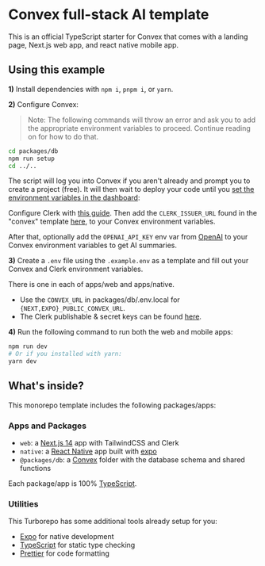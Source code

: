 # Convex full-stack AI template

This is an official TypeScript starter for Convex that comes with a landing page, Next.js web app, and react native mobile app.

## Using this example

**1)** Install dependencies with `npm i`, `pnpm i`, or `yarn`.

**2)** Configure Convex:

> Note: The following commands will throw an error and ask you to add the appropriate environment variables to proceed. Continue reading on for how to do that.

```sh
cd packages/db
npm run setup
cd ../..
```

The script will log you into Convex if you aren't already and prompt you to
create a project (free). It will then wait to deploy your code until you
[set the environment variables in the dashboard](https://dashboard.convex.dev/deployment/settings/environment-variables?var=OPENAI_API_KEY&var=CLERK_ISSUER_URL):

Configure Clerk with [this guide](https://docs.convex.dev/auth/clerk). Then add the `CLERK_ISSUER_URL` found in the "convex" template [here](https://dashboard.clerk.com/last-active?path=jwt-templates), to your Convex environment variables.

After that, optionally add the `OPENAI_API_KEY` env var from [OpenAI](https://platform.openai.com/account/api-keys) to your Convex environment variables to get AI summaries.

**3)** Create a `.env` file using the `.example.env` as a template and fill out your Convex and Clerk environment variables.

There is one in each of apps/web and apps/native.

- Use the `CONVEX_URL` in packages/db/.env.local for `{NEXT,EXPO}_PUBLIC_CONVEX_URL`.
- The Clerk publishable & secret keys can be found [here](https://dashboard.clerk.com/last-active?path=api-keys).

**4)** Run the following command to run both the web and mobile apps:

```sh
npm run dev
# Or if you installed with yarn:
yarn dev
```

## What's inside?

This monorepo template includes the following packages/apps:

### Apps and Packages

- `web`: a [Next.js 14](https://nextjs.org/) app with TailwindCSS and Clerk
- `native`: a [React Native](https://reactnative.dev/) app built with [expo](https://docs.expo.dev/)
- `@packages/db`: a [Convex](https://www.convex.dev/) folder with the database schema and shared functions

Each package/app is 100% [TypeScript](https://www.typescriptlang.org/).

### Utilities

This Turborepo has some additional tools already setup for you:

- [Expo](https://docs.expo.dev/) for native development
- [TypeScript](https://www.typescriptlang.org/) for static type checking
- [Prettier](https://prettier.io) for code formatting
